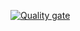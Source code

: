[![Quality gate](https://sonarcloud.io/api/project_badges/quality_gate?project=tatianamih_lecture4_Objects_And_Classes)](https://sonarcloud.io/dashboard?id=tatianamih_lecture4_Objects_And_Classes)
